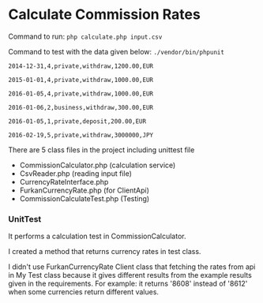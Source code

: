 # Calculate Commission Rates

Command to run: `php calculate.php input.csv`

Command to test with the data given below: `./vendor/bin/phpunit`

`2014-12-31,4,private,withdraw,1200.00,EUR`

`2015-01-01,4,private,withdraw,1000.00,EUR`

`2016-01-05,4,private,withdraw,1000.00,EUR`

`2016-01-06,2,business,withdraw,300.00,EUR`

`2016-01-05,1,private,deposit,200.00,EUR`

`2016-02-19,5,private,withdraw,3000000,JPY`

There are 5 class files in the project including unittest file

- CommissionCalculator.php (calculation service)
- CsvReader.php (reading input file)
- CurrencyRateInterface.php
- FurkanCurrencyRate.php (for ClientApi)
- CommissionCalculateTest.php (Testing)

### UnitTest
It performs a calculation test in CommissionCalculator.

I created a method that returns currency rates in test class.

I didn't use FurkanCurrencyRate Client class that fetching the rates from api in My Test class because it gives different results from the example results given in the requirements. For example: it returns '8608' instead of '8612' when some currencies return different values.
